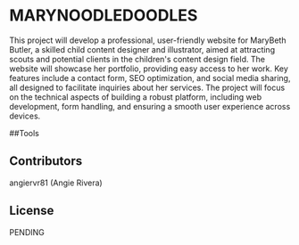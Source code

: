 # MARYNOODLEDOODLES

This project will develop a professional, user-friendly website for MaryBeth Butler, a skilled child content designer and illustrator, aimed at attracting scouts and potential clients in the children's content design field. The website will showcase her portfolio, providing easy access to her work. Key features include a contact form, SEO optimization, and social media sharing, all designed to facilitate inquiries about her services. The project will focus on the technical aspects of building a robust platform, including web development, form handling, and ensuring a smooth user experience across devices.

##Tools 

## Contributors
angiervr81 (Angie Rivera)

## License
PENDING 
